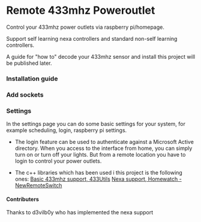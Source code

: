 # Remote 433mhz Poweroutlet
Control your 433mhz power outlets via raspberry pi/homepage.

Support self learning nexa controllers and standard non-self learning controllers.

A guide for "how to" decode your 433mhz sensor and install this project will be published later.


### Installation guide

### Add sockets

### Settings
In the settings page you can do some basic settings for your system, for example scheduling, login, raspberry pi settings.

- The login feature can be used to authenticate against a Microsoft Active directory. When you access to the interface from home, you can simply turn on or turn off your lights. But from a remote location you have to login to control your power outlets.


- The c++ libraries which has been used i this project is the following ones:
[Basic 433mhz support, 433Utils](https://github.com/ninjablocks/433Utils)
[Nexa support, Homewatch - NewRemoteSwitch](https://github.com/hjgode/homewatch/tree/master/arduino/libraries/NewRemoteSwitch)


#### Contributers
Thanks to d3vilb0y who has implemented the nexa support
